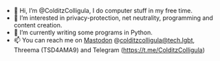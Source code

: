 - 👋 Hi, I’m @ColditzColligula, I do computer stuff in my free time.
- 👀 I’m interested in privacy-protection, net neutrality, programming and content creation.
- 🌱 I’m currently writing some programs in Python.
- 📫 You can reach me on <a rel="me" href="https://tech.lgbt/@colditzcolligula">Mastodon</a> @colditzcolligula@tech.lgbt, Threema (TSD4AMA9) and Telegram (https://t.me/ColditzColligula)

<!---
ColditzColligula/ColditzColligula is a ✨ special ✨ repository because its `README.md` (this file) appears on your GitHub profile.
You can click the Preview link to take a look at your changes.
--->
